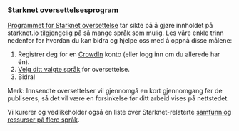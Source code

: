 ### Starknet oversettelsesprogram

[Programmet for Starknet oversettelse](https://starkware.crowdin.com/starknet-web) tar sikte på å gjøre innholdet på starknet.io tilgjengelig på så mange språk som mulig. Les våre enkle trinn nedenfor for hvordan du kan bidra og hjelpe oss med å oppnå disse målene:

1. Registrer deg for en [CrowdIn](https://crowdin.com/) konto (eller logg inn om du allerede har én).
2. [Velg ditt valgte språk](https://starkware.crowdin.com/starknet-web) for oversettelse.
3. Bidra!

Merk: Innsendte oversettelser vil gjennomgå en kort gjennomgang før de publiseres, så det vil være en forsinkelse før ditt arbeid vises på nettstedet.

Vi kurerer og vedlikeholder også en liste over Starknet-relaterte [samfunn og ressurser på flere språk](/en/community/language-resources).